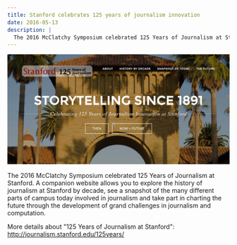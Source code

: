 ```yaml
---
title: Stanford celebrates 125 years of journalism innovation
date: 2016-05-13
description: |
  The 2016 McClatchy Symposium celebrated 125 Years of Journalism at Stanford.
---
```


![125 Years of Journalism at Stanford](/files/images/photos/125YearsJournalismSite.jpg)

The 2016 McClatchy Symposium celebrated 125 Years of Journalism at Stanford. A companion website allows you to explore the history of journalism at Stanford by decade, see a snapshot of the many different parts of campus today involved in journalism and take part in charting the future through the development of grand challenges in journalism and computation.

More details about "125 Years of Journalism at Stanford": <a href="http://journalism.stanford.edu/125years/">http://journalism.stanford.edu/125years/</a>
